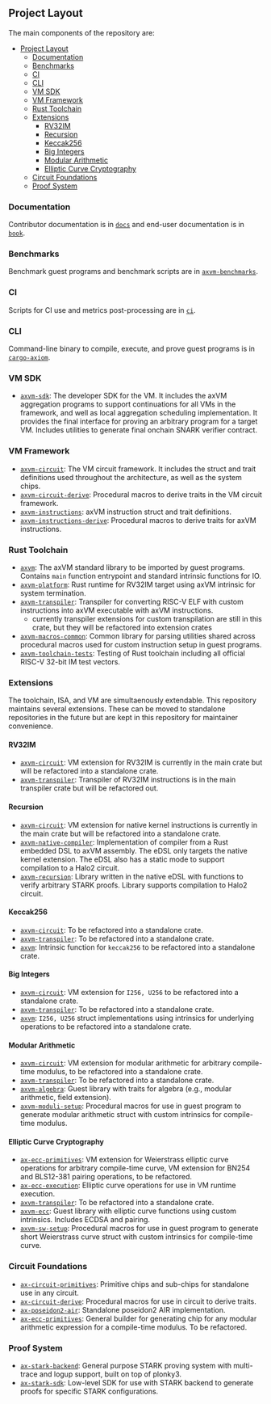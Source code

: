 ## Project Layout

The main components of the repository are:

- [Project Layout](#project-layout)
  - [Documentation](#documentation)
  - [Benchmarks](#benchmarks)
  - [CI](#ci)
  - [CLI](#cli)
  - [VM SDK](#vm-sdk)
  - [VM Framework](#vm-framework)
  - [Rust Toolchain](#rust-toolchain)
  - [Extensions](#extensions)
    - [RV32IM](#rv32im)
    - [Recursion](#recursion)
    - [Keccak256](#keccak256)
    - [Big Integers](#big-integers)
    - [Modular Arithmetic](#modular-arithmetic)
    - [Elliptic Curve Cryptography](#elliptic-curve-cryptography)
  - [Circuit Foundations](#circuit-foundations)
  - [Proof System](#proof-system)

### Documentation

Contributor documentation is in [`docs`](../../docs) and end-user documentation is in [`book`](../../book).

### Benchmarks

Benchmark guest programs and benchmark scripts are in [`axvm-benchmarks`](../../benchmarks).

### CI

Scripts for CI use and metrics post-processing are in [`ci`](../../ci).

### CLI

Command-line binary to compile, execute, and prove guest programs is in [`cargo-axiom`](../../cargo-axiom).

### VM SDK

- [`axvm-sdk`](../../axvm-sdk): The developer SDK for the VM. It includes the axVM aggregation programs to support continuations for all VMs in the framework, and well as local aggregation scheduling implementation. It provides the final interface for proving an arbitrary program for a target VM. Includes utilities to generate final onchain SNARK verifier contract.

### VM Framework

- [`axvm-circuit`](../../vm): The VM circuit framework. It includes the struct and trait definitions used throughout the architecture, as well as the system chips.
- [`axvm-circuit-derive`](../../vm/derive): Procedural macros to derive traits in the VM circuit framework.
- [`axvm-instructions`](../../toolchain/instructions): axVM instruction struct and trait definitions.
- [`axvm-instructions-derive`](../../toolchain/instructions/derive): Procedural macros to derive traits for axVM instructions.

### Rust Toolchain

- [`axvm`](../../toolchain/riscv/axvm): The axVM standard library to be imported by guest programs. Contains `main` function entrypoint and standard intrinsic functions for IO.
- [`axvm-platform`](../../toolchain/riscv/platform): Rust runtime for RV32IM target using axVM intrinsic for system termination.
- [`axvm-transpiler`](../../toolchain/riscv/transpiler): Transpiler for converting RISC-V ELF with custom instructions into axVM executable with axVM instructions.
  - currently transpiler extensions for custom transpilation are still in this crate, but they will be refactored into extension crates
- [`axvm-macros-common`](../../toolchain/riscv/macros): Common library for parsing utilities shared across procedural macros used for custom instruction setup in guest programs.
- [`axvm-toolchain-tests`](../../toolchain/tests): Testing of Rust toolchain including all official RISC-V 32-bit IM test vectors.

### Extensions

The toolchain, ISA, and VM are simultaenously extendable. This repository maintains several extensions. These can be moved to standalone repositories in the future but are kept in this repository for maintainer convenience.

#### RV32IM

- [`axvm-circuit`](../../vm/src/extensions/rv32im): VM extension for RV32IM is currently in the main crate but will be refactored into a standalone crate.
- [`axvm-transpiler`](../../toolchain/riscv/transpiler/src/rrs.rs): Transpiler of RV32IM instructions is in the main transpiler crate but will be refactored out.

#### Recursion

- [`axvm-circuit`](../../vm/): VM extension for native kernel instructions is currently in the main crate but will be refactored into a standalone crate.
- [`axvm-native-compiler`](../../toolchain/native-compiler/): Implementation of compiler from a Rust embedded DSL to axVM assembly. The eDSL only targets the native kernel extension. The eDSL also has a static mode to support compilation to a Halo2 circuit.
- [`axvm-recursion`](../../lib/recursion): Library written in the native eDSL with functions to verify arbitrary STARK proofs. Library supports compilation to Halo2 circuit.

#### Keccak256

- [`axvm-circuit`](../../vm/): To be refactored into a standalone crate.
- [`axvm-transpiler`](../../toolchain/riscv/transpiler/): To be refactored into a standalone crate.
- [`axvm`](../../toolchain/riscv/axvm/): Intrinsic function for `keccak256` to be refactored into a standalone crate.

#### Big Integers

- [`axvm-circuit`](../../vm/): VM extension for `I256, U256` to be refactored into a standalone crate.
- [`axvm-transpiler`](../../toolchain/riscv/transpiler/): To be refactored into a standalone crate.
- [`axvm`](../../toolchain/riscv/axvm/): `I256, U256` struct implementations using intrinsics for underlying operations to be refactored into a standalone crate.

#### Modular Arithmetic

- [`axvm-circuit`](../../vm/): VM extension for modular arithmetic for arbitrary compile-time modulus, to be refactored into a standalone crate.
- [`axvm-transpiler`](../../toolchain/riscv/transpiler/): To be refactored into a standalone crate.
- [`axvm-algebra`](../../lib/algebra): Guest library with traits for algebra (e.g., modular arithmetic, field extension).
- [`axvm-moduli-setup`](../../toolchain/riscv/toolchain/macros/moduli-setup): Procedural macros for use in guest program to generate modular arithmetic struct with custom intrinsics for compile-time modulus.

#### Elliptic Curve Cryptography

- [`ax-ecc-primitives`](../../circuits/ecc): VM extension for Weierstrass elliptic curve operations for arbitrary compile-time curve, VM extension for BN254 and BLS12-381 pairing operations, to be refactored.
- [`ax-ecc-execution`](../../lib/ecc-execution): Elliptic curve operations for use in VM runtime execution.
- [`axvm-transpiler`](../../toolchain/riscv/transpiler/): To be refactored into a standalone crate.
- [`axvm-ecc`](../../lib/ecc): Guest library with elliptic curve functions using custom intrinsics. Includes ECDSA and pairing.
- [`axvm-sw-setup`](../../toolchain/riscv/macros/sw-setup): Procedural macros for use in guest program to generate short Weierstrass curve struct with custom intrinsics for compile-time curve.

### Circuit Foundations

- [`ax-circuit-primitives`](../../circuits/primitives): Primitive chips and sub-chips for standalone use in any circuit.
- [`ax-circuit-derive`](../../circuits/derive): Procedural macros for use in circuit to derive traits.
- [`ax-poseidon2-air`](../../circuits/hashes/poseidon2-air): Standalone poseidon2 AIR implementation.
- [`ax-ecc-primitives`](../../circuits/ecc): General builder for generating chip for any modular arithmetic expression for a compile-time modulus. To be refactored.

### Proof System

- [`ax-stark-backend`](../../stark-backend): General purpose STARK proving system with multi-trace and logup support, built on top of plonky3.
- [`ax-stark-sdk`](../../stark-sdk): Low-level SDK for use with STARK backend to generate proofs for specific STARK configurations.
